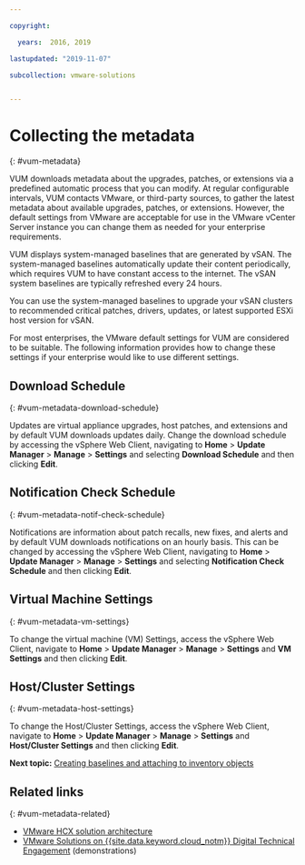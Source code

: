 ```yaml
---

copyright:

  years:  2016, 2019

lastupdated: "2019-11-07"

subcollection: vmware-solutions


---
```


#	Collecting the metadata
{: #vum-metadata}

VUM downloads metadata about the upgrades, patches, or extensions via a predefined automatic process that you can modify. At regular configurable intervals, VUM contacts VMware, or third-party sources, to gather the latest metadata about available upgrades, patches, or extensions. However, the default settings from VMware are acceptable for use in the VMware vCenter Server instance you can change them as needed for your enterprise requirements.

VUM displays system-managed baselines that are generated by vSAN. The system-managed baselines automatically update their content periodically, which requires VUM to have constant access to the internet. The vSAN system baselines are typically refreshed every 24 hours.

You can use the system-managed baselines to upgrade your vSAN clusters to recommended critical patches, drivers, updates, or latest supported ESXi host version for vSAN.

For most enterprises, the VMware default settings for VUM are considered to be suitable. The following information provides how to change these settings if your enterprise would like to use different settings.

##	Download Schedule
{: #vum-metadata-download-schedule}

Updates are virtual appliance upgrades, host patches, and extensions and by default VUM downloads updates daily. Change the download schedule by accessing the vSphere Web Client, navigating to **Home** > **Update Manager** > **Manage** > **Settings** and selecting **Download Schedule** and then clicking **Edit**.

##	Notification Check Schedule
{: #vum-metadata-notif-check-schedule}

Notifications are information about patch recalls, new fixes, and alerts and by default VUM downloads notifications on an hourly basis. This can be changed by accessing the vSphere Web Client, navigating to **Home** > **Update Manager** > **Manage** > **Settings** and selecting **Notification Check Schedule** and then clicking **Edit**.

##	Virtual Machine Settings
{: #vum-metadata-vm-settings}

To change the virtual machine (VM) Settings, access the vSphere Web Client, navigate to **Home** > **Update Manager** > **Manage** > **Settings** and **VM Settings** and then clicking **Edit**.

##	Host/Cluster Settings
{: #vum-metadata-host-settings}

To change the Host/Cluster Settings, access the vSphere Web Client, navigate to **Home** > **Update Manager** > **Manage** > **Settings** and **Host/Cluster Settings** and then clicking **Edit**.

**Next topic:** [Creating baselines and attaching to inventory objects](/docs/services/vmwaresolutions?topic=vmware-solutions-vum-baselines)

## Related links
{: #vum-metadata-related}

* [VMware HCX solution architecture](/docs/services/vmwaresolutions?topic=vmware-solutions-hcx-archi-intro#hcx-archi-intro)
* [VMware Solutions on 	{{site.data.keyword.cloud_notm}} Digital Technical Engagement](https://www.ibm.com/demos/collection/IBM-Cloud-for-VMware-Solutions/) (demonstrations)
